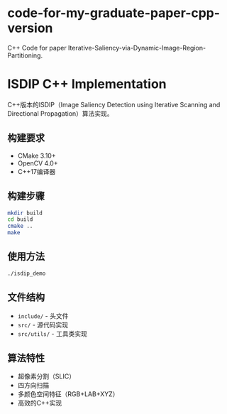 # code-for-my-graduate-paper-cpp-version
C++ Code for paper Iterative-Saliency-via-Dynamic-Image-Region-Partitioning. 

# ISDIP C++ Implementation

C++版本的ISDIP（Image Saliency Detection using Iterative Scanning and Directional Propagation）算法实现。

## 构建要求

- CMake 3.10+
- OpenCV 4.0+
- C++17编译器

## 构建步骤

```bash
mkdir build
cd build
cmake ..
make
```

## 使用方法

```bash
./isdip_demo
```

## 文件结构

- `include/` - 头文件
- `src/` - 源代码实现
- `src/utils/` - 工具类实现

## 算法特性

- 超像素分割（SLIC）
- 四方向扫描
- 多颜色空间特征（RGB+LAB+XYZ）
- 高效的C++实现
